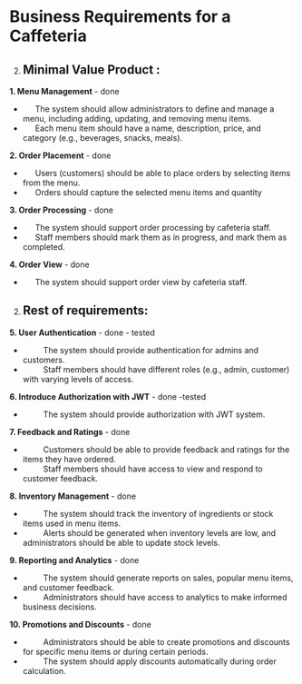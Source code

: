 ﻿# Business Requirements for a Caffeteria  
2. ## Minimal Value Product :

**1. Menu Management** - done

- `   `The system should allow administrators to define and manage a menu, including adding, updating, and removing menu items.
- `   `Each menu item should have a name, description, price, and category (e.g., beverages, snacks, meals).

**2. Order Placement** - done

- `   `Users (customers) should be able to place orders by selecting items from the menu.
- `   `Orders should capture the selected menu items and quantity

**3. Order Processing** - done

- `   `The system should support order processing by cafeteria staff.
- `   `Staff members should mark them as in progress, and mark them as completed.

**4. Order View** - done

- `   `The system should support order view by cafeteria staff.


2. ## Rest of requirements:

**5.     User Authentication**   - done - tested

- `     `The system should provide authentication for admins and customers.
- `     `Staff members should have different roles (e.g., admin, customer) with varying levels of access.

**6.     Introduce Authorization with JWT**   - done -tested

- `     `The system should provide authorization with JWT system.


**7.     Feedback and Ratings**  - done

- `     `Customers should be able to provide feedback and ratings for the items they have ordered.
- `     `Staff members should have access to view and respond to customer feedback.

**8.     Inventory Management**  - done

- `     `The system should track the inventory of ingredients or stock items used in menu items.
- `     `Alerts should be generated when inventory levels are low, and administrators should be able to update stock levels.

**9.     Reporting and Analytics** - done

- `     `The system should generate reports on sales, popular menu items, and customer feedback.
- `     `Administrators should have access to analytics to make informed business decisions.

**10.    Promotions and Discounts** - done

- `     `Administrators should be able to create promotions and discounts for specific menu items or during certain periods.
- `     `The system should apply discounts automatically during order calculation.




